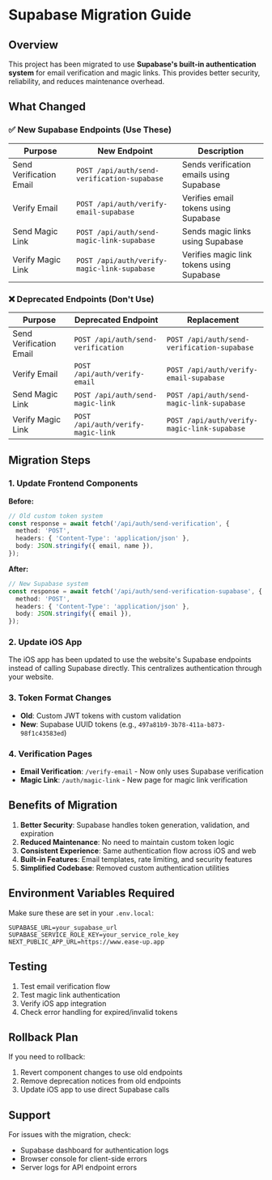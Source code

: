 # Supabase Migration Guide

## Overview

This project has been migrated to use **Supabase's built-in authentication system** for email verification and magic links. This provides better security, reliability, and reduces maintenance overhead.

## What Changed

### ✅ New Supabase Endpoints (Use These)

| Purpose | New Endpoint | Description |
|---------|-------------|-------------|
| Send Verification Email | `POST /api/auth/send-verification-supabase` | Sends verification emails using Supabase |
| Verify Email | `POST /api/auth/verify-email-supabase` | Verifies email tokens using Supabase |
| Send Magic Link | `POST /api/auth/send-magic-link-supabase` | Sends magic links using Supabase |
| Verify Magic Link | `POST /api/auth/verify-magic-link-supabase` | Verifies magic link tokens using Supabase |

### ❌ Deprecated Endpoints (Don't Use)

| Purpose | Deprecated Endpoint | Replacement |
|---------|-------------------|-------------|
| Send Verification Email | `POST /api/auth/send-verification` | `POST /api/auth/send-verification-supabase` |
| Verify Email | `POST /api/auth/verify-email` | `POST /api/auth/verify-email-supabase` |
| Send Magic Link | `POST /api/auth/send-magic-link` | `POST /api/auth/send-magic-link-supabase` |
| Verify Magic Link | `POST /api/auth/verify-magic-link` | `POST /api/auth/verify-magic-link-supabase` |

## Migration Steps

### 1. Update Frontend Components

**Before:**
```typescript
// Old custom token system
const response = await fetch('/api/auth/send-verification', {
  method: 'POST',
  headers: { 'Content-Type': 'application/json' },
  body: JSON.stringify({ email, name }),
});
```

**After:**
```typescript
// New Supabase system
const response = await fetch('/api/auth/send-verification-supabase', {
  method: 'POST',
  headers: { 'Content-Type': 'application/json' },
  body: JSON.stringify({ email }),
});
```

### 2. Update iOS App

The iOS app has been updated to use the website's Supabase endpoints instead of calling Supabase directly. This centralizes authentication through your website.

### 3. Token Format Changes

- **Old**: Custom JWT tokens with custom validation
- **New**: Supabase UUID tokens (e.g., `497a81b9-3b78-411a-b873-98f1c43583ed`)

### 4. Verification Pages

- **Email Verification**: `/verify-email` - Now only uses Supabase verification
- **Magic Link**: `/auth/magic-link` - New page for magic link verification

## Benefits of Migration

1. **Better Security**: Supabase handles token generation, validation, and expiration
2. **Reduced Maintenance**: No need to maintain custom token logic
3. **Consistent Experience**: Same authentication flow across iOS and web
4. **Built-in Features**: Email templates, rate limiting, and security features
5. **Simplified Codebase**: Removed custom authentication utilities

## Environment Variables Required

Make sure these are set in your `.env.local`:

```env
SUPABASE_URL=your_supabase_url
SUPABASE_SERVICE_ROLE_KEY=your_service_role_key
NEXT_PUBLIC_APP_URL=https://www.ease-up.app
```

## Testing

1. Test email verification flow
2. Test magic link authentication
3. Verify iOS app integration
4. Check error handling for expired/invalid tokens

## Rollback Plan

If you need to rollback:
1. Revert component changes to use old endpoints
2. Remove deprecation notices from old endpoints
3. Update iOS app to use direct Supabase calls

## Support

For issues with the migration, check:
- Supabase dashboard for authentication logs
- Browser console for client-side errors
- Server logs for API endpoint errors
